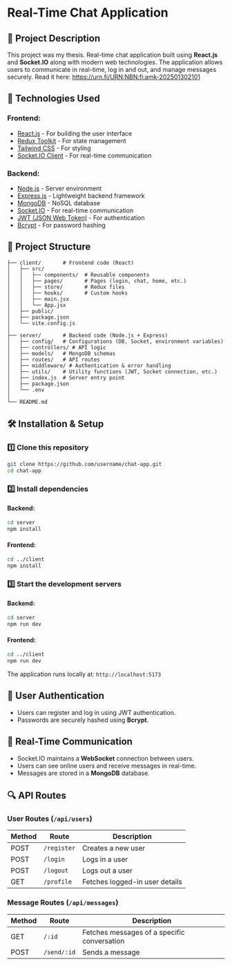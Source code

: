 # Real-Time Chat Application

## 📌 Project Description
This project was my thesis. Real-time chat application built using **React.js** and **Socket.IO** along with modern web technologies. The application allows users to communicate in real-time, log in and out, and manage messages securely.
Read it here: https://urn.fi/URN:NBN:fi:amk-202501302101

## 🚀 Technologies Used

### **Frontend:**
- [React.js](https://reactjs.org/) - For building the user interface
- [Redux Toolkit](https://redux-toolkit.js.org/) - For state management
- [Tailwind CSS](https://tailwindcss.com/) - For styling
- [Socket.IO Client](https://socket.io/) - For real-time communication

### **Backend:**
- [Node.js](https://nodejs.org/) - Server environment
- [Express.js](https://expressjs.com/) - Lightweight backend framework
- [MongoDB](https://www.mongodb.com/) - NoSQL database
- [Socket.IO](https://socket.io/) - For real-time communication
- [JWT (JSON Web Token)](https://jwt.io/) - For authentication
- [Bcrypt](https://www.npmjs.com/package/bcrypt) - For password hashing

## 📂 Project Structure
```
├── client/       # Frontend code (React)
│   ├── src/
│   │   ├── components/  # Reusable components
│   │   ├── pages/       # Pages (login, chat, home, etc.)
│   │   ├── store/       # Redux files
│   │   ├── hooks/       # Custom hooks
│   │   ├── main.jsx
│   │   └── App.jsx
│   ├── public/
│   ├── package.json
│   └── vite.config.js
│
├── server/       # Backend code (Node.js + Express)
│   ├── config/   # Configurations (DB, Socket, environment variables)
│   ├── controllers/ # API logic
│   ├── models/   # MongoDB schemas
│   ├── routes/   # API routes
│   ├── middleware/ # Authentication & error handling
│   ├── utils/    # Utility functions (JWT, Socket connection, etc.)
│   ├── index.js  # Server entry point
│   ├── package.json
│   └── .env
│
└── README.md
```

## 🛠 Installation & Setup

### **1️⃣ Clone this repository**
```sh
git clone https://github.com/username/chat-app.git
cd chat-app
```

### **2️⃣ Install dependencies**
#### **Backend:**
```sh
cd server
npm install
```

#### **Frontend:**
```sh
cd ../client
npm install
```

### **3️⃣ Start the development servers**
#### **Backend:**
```sh
cd server
npm run dev
```
#### **Frontend:**
```sh
cd ../client
npm run dev
```
The application runs locally at: `http://localhost:5173`

## 🔑 User Authentication
- Users can register and log in using JWT authentication.
- Passwords are securely hashed using **Bcrypt**.

## 📡 Real-Time Communication
- Socket.IO maintains a **WebSocket** connection between users.
- Users can see online users and receive messages in real-time.
- Messages are stored in a **MongoDB** database.

## 🔍 API Routes
### **User Routes (`/api/users`)**
| Method | Route | Description |
|--------|--------|--------|
| POST | `/register` | Creates a new user |
| POST | `/login` | Logs in a user |
| POST | `/logout` | Logs out a user |
| GET | `/profile` | Fetches logged-in user details |

### **Message Routes (`/api/messages`)**
| Method | Route | Description |
|--------|--------|--------|
| GET | `/:id` | Fetches messages of a specific conversation |
| POST | `/send/:id` | Sends a message |
